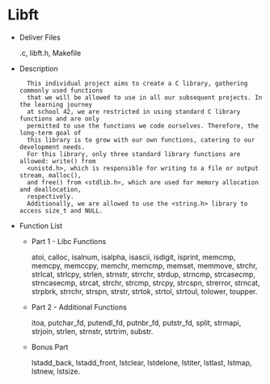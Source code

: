 # Libft

- Deliver Files

    .c, libft.h, Makefile


- Description

        This individual project aims to create a C library, gathering commonly used functions
        that we will be allowed to use in all our subsequent projects. In the learning journey 
        at school 42, we are restricted in using standard C library functions and are only
        permitted to use the functions we code ourselves. Therefore, the long-term goal of 
        this library is to grow with our own functions, catering to our development needs.
        For this library, only three standard library functions are allowed: write() from 
        <unistd.h>, which is responsible for writing to a file or output stream, malloc(), 
        and free() from <stdlib.h>, which are used for memory allocation and deallocation, 
        respectively.
        Additionally, we are allowed to use the <string.h> library to access size_t and NULL.


- Function List

    - Part 1 - Libc Functions 

        atoi, calloc, isalnum, isalpha, isascii, isdigit, isprint, memcmp, memcpy, memccpy, 
        memchr, memcmp, memset, memmove, strchr, strlcat, strlcpy, strlen, strnstr, strrchr,
        strdup, strncmp, strcasecmp, strncasecmp, strcat, strchr, strcmp, strcpy, strcspn,
        strerror, strncat, strpbrk, strrchr, strspn, strstr, strtok, strtol, strtoul, tolower, 
        toupper.


    - Part 2 - Additional Functions  

        itoa, putchar_fd, putendl_fd, putnbr_fd, putstr_fd, split, strmapi, strjoin, strlen, 
        strnstr, strtrim, substr.


    - Bonus Part

        lstadd_back, lstadd_front, lstclear, lstdelone, lstiter, lstlast, lstmap, lstnew, lstsize. 






